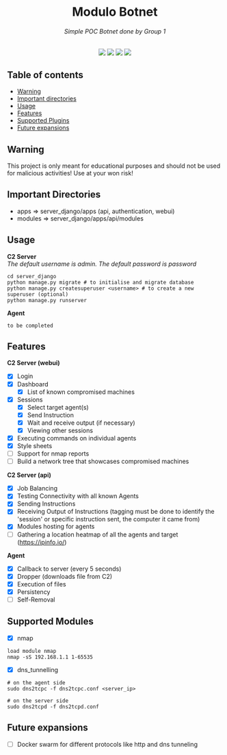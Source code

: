 <h1 align="center">Modulo Botnet</h1>
<h6 align="center"><i>Simple POC Botnet done by Group 1</i></h6>

<p align="center">
 <img src="https://img.shields.io/badge/last%20updated-July%202020-3d62d1">
 <img src="https://img.shields.io/pypi/pyversions/Django">
 <img src="https://img.shields.io/github/downloads/notclement/botnet-enumeration-network/total">
 <img src="https://github.com/notclement/botnet-enumeration-network/workflows/Django%20CI/badge.svg">
</p>

## Table of contents

* [Warning](#warning)
* [Important directories](#important-directories)
* [Usage](#usage)
* [Features](#features)
* [Supported Plugins](#supported-plugins)
* [Future expansions](#future-expansions)

## Warning
This project is only meant for educational purposes and should not be used for malicious activities! Use at your won risk!

## Important Directories
* apps => server_django/apps (api, authentication, webui)
* modules => server_django/apps/api/modules

## Usage
<b>C2 Server</b>
<br><i>The default username is admin. The default password is password</i>
```commandline
cd server_django
python manage.py migrate # to initialise and migrate database
python manage.py createsuperuser <username> # to create a new superuser (optional)
python manage.py runserver
```

<b>Agent</b>
```commandline
to be completed
```

## Features
<b>C2 Server (webui)</b>
- [x] Login
- [x] Dashboard
    - [x] List of known compromised machines
- [x] Sessions
    - [x] Select target agent(s)
    - [x] Send Instruction
    - [x] Wait and receive output (if necessary)
    - [x] Viewing other sessions
- [x] Executing commands on individual agents
- [x] Style sheets
- [ ] Support for nmap reports
- [ ] Build a network tree that showcases compromised machines

<b>C2 Server (api)</b>
- [x] Job Balancing
- [x] Testing Connectivity with all known Agents
- [x] Sending Instructions
- [x] Receiving Output of Instructions (tagging must be done to identify the 'session' or specific instruction sent, the computer it came from)
- [x] Modules hosting for agents
- [ ] Gathering a location heatmap of all the agents and target (https://ipinfo.io/<ip>)

<b>Agent</b>
- [x] Callback to server (every 5 seconds)
- [x] Dropper (downloads file from C2)
- [x] Execution of files
- [x] Persistency
- [ ] Self-Removal

## Supported Modules
- [x] nmap
```commandline
load module nmap
nmap -sS 192.168.1.1 1-65535
```
- [x] dns_tunnelling
```commandline
# on the agent side
sudo dns2tcpc -f dns2tcpc.conf <server_ip>

# on the server side
sudo dns2tcpd -f dns2tcpd.conf
```

## Future expansions
- [ ] Docker swarm for different protocols like http and dns tunneling
